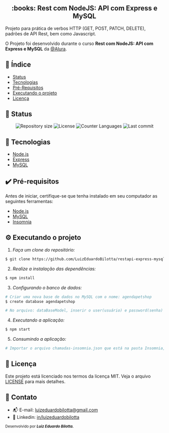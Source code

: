 <h2 align="center">:books: Rest com NodeJS: API com Express e MySQL</h2>
<p> 
  Projeto para prática de verbos HTTP (GET, POST, PATCH, DELETE), padrões de API Rest, bem como Javascript.
  
  O Projeto foi desenvolvido durante o curso <strong>Rest com NodeJS: API com Express e MySQL</strong> da [@Alura](https://alura.com.br/).
</p>

## :dart: Índice
- [Status](#status)
- [Tecnologias](#tecnologias)
- [Pré-Requisitos](#pre-requisitos)
- [Executando o projeto](#executando-o-projeto)
- [Licença](#licença)

## :game_die: Status
<p align="center">
  <img src="https://img.shields.io/github/repo-size/LuizEduardoBilotta/restapi-express-mysql?style=for-the-badge" alt="Repository size">
  <img src="https://img.shields.io/github/license/LuizEduardoBilotta/restapi-express-mysql?style=for-the-badge" alt="License">
  <img src="https://img.shields.io/github/languages/count/LuizEduardoBilotta/restapi-express-mysql?style=for-the-badge&color=eb152a" alt="Counter Languages">
  <img src="https://img.shields.io/github/last-commit/LuizEduardoBilotta/restapi-express-mysql?style=for-the-badge&color=f50cbb" alt="Last commit">
</p>

## :toolbox: Tecnologias
- [Node.js](https://nodejs.org/)
- [Express](https://expressjs.com/pt-br/)
- [MySQL](https://www.mysql.com/)

## :heavy_check_mark: Pré-requisitos
Antes de iniciar, certifique-se que tenha instalado em seu computador as seguintes ferramentas:
- [Node.js](https://nodejs.org/)
- [MySQL](https://www.mysql.com/)
- [Insomnia](https://insomnia.rest/download)

## :gear: Executando o projeto

1. *Faça um clone do repositório:*

```sh
$ git clone https://github.com/LuizEduardoBilotta/restapi-express-mysql.git
```

2. *Realize a instalação das dependências:*

```sh
$ npm install
```

3. *Configurando o banco de dados:*
```sh
# Criar uma nova base de dados no MySQL com o nome: agendapetshop
$ create database agendapetshop

# No arquivo: dataBaseModel, inserir o user(usuário) e password(senha) de conexão com a base de dados que criou no MySQL.
```

4. *Executando a aplicação:*
```sh
$ npm start
```

5. *Consumindo a aplicação:*
```sh
# Importar o arquivo chamadas-insomnia.json que está na pasta Insomnia, no qual contém a collection com os endpoints na ferramenta insomnia e estará pronto para utilizar. 
```

## :bookmark_tabs: Licença
Este projeto está licenciado nos termos da licença MIT. Veja o arquivo [LICENSE](./LICENSE) para mais detalhes.

## :jigsaw: Contato
- :mailbox_with_mail: E-mail: <a href="mailto:luizeduardobilotta@gmail.com">luizeduardobilotta@gmail.com</a>
- :pushpin: Linkedin: [in/luizeduardobilotta](https://www.linkedin.com/in/luizeduardobilotta)

<sup>Desenvolvido por <i><strong>Luiz Eduardo Bilotta.</i></strong></sup>
